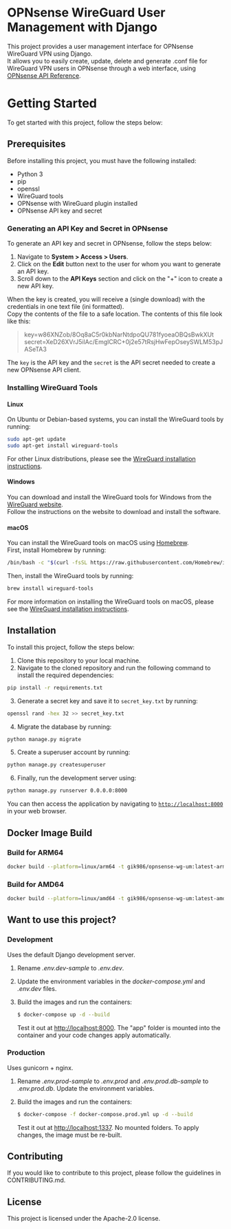 # OPNsense WireGuard User Management with Django 

This project provides a user management interface for OPNsense WireGuard VPN using Django.  
It allows you to easily create, update, delete and generate .conf file for WireGuard VPN users in OPNsense through a web interface, using [OPNsense API Reference](https://docs.opnsense.org/development/api.html#introduction).

# Getting Started

 To get started with this project, follow the steps below:

 ## Prerequisites

 Before installing this project, you must have the following installed:

 - Python 3
 - pip
 - openssl
 - WireGuard tools
 - OPNsense with WireGuard plugin installed
 - OPNsense API key and secret

 ### Generating an API Key and Secret in OPNsense
 
 To generate an API key and secret in OPNsense, follow the steps below:
 1. Navigate to **System > Access > Users**.
 2. Click on the **Edit** button next to the user for whom you want to generate an API key.
 3. Scroll down to the **API Keys** section and click on the "+" icon to create a new API key.  
 
 When the key is created, you will receive a (single download) with the credentials in one text file (ini formatted).  
 Copy the contents of the file to a safe location.
 The contents of this file look like this:

 > key=w86XNZob/8Oq8aC5r0kbNarNtdpoQU781fyoeaOBQsBwkXUt
 > secret=XeD26XVrJ5ilAc/EmglCRC+0j2e57tRsjHwFepOseySWLM53pJASeTA3
 
 The `key` is the API key and the `secret` is the API secret needed to create a new OPNsense API client.
 
 ### Installing WireGuard Tools
 
 #### Linux
 
 On Ubuntu or Debian-based systems, you can install the WireGuard tools by running:
 
 ``` bash
 sudo apt-get update  
 sudo apt-get install wireguard-tools
 ```
 
 For other Linux distributions, please see the [WireGuard installation instructions](https://www.wireguard.com/install/).
 
 #### Windows
 
 You can download and install the WireGuard tools for Windows from the [WireGuard website](https://www.wireguard.com/install/).  
 Follow the instructions on the website to download and install the software.
 
 #### macOS
 
 You can install the WireGuard tools on macOS using [Homebrew](https://brew.sh/).  
 First, install Homebrew by running:
 
 ``` bash
 /bin/bash -c "$(curl -fsSL https://raw.githubusercontent.com/Homebrew/install/HEAD/install.sh)"
 ```

 Then, install the WireGuard tools by running:
 
 ``` bash
 brew install wireguard-tools
 ```

 For more information on installing the WireGuard tools on macOS, please see the [WireGuard installation instructions](https://www.wireguard.com/install/).

 ## Installation

 To install this project, follow the steps below:

 1. Clone this repository to your local machine.
 2. Navigate to the cloned repository and run the following command to install the required dependencies:  
 
 ``` bash
 pip install -r requirements.txt
 ```

 3. Generate a secret key and save it to `secret_key.txt` by running:

 ``` bash
 openssl rand -hex 32 >> secret_key.txt
 ```
 
 4. Migrate the database by running:  

 ``` bash
 python manage.py migrate
 ```

 5. Create a superuser account by running:

 ``` bash
 python manage.py createsuperuser
 ```
 
 6. Finally, run the development server using:
 
 ``` bash
 python manage.py runserver 0.0.0.0:8000
 ```
 
 You can then access the application by navigating to [`http://localhost:8000`](http://localhost:8000) in your web browser.

 ## Docker Image Build  
 
 ### Build for ARM64 
 
 ```bash
 docker build --platform=linux/arm64 -t gik986/opnsense-wg-um:latest-arm64 .
 ```
 
 ### Build for AMD64
 
 ```bash
 docker build --platform=linux/amd64 -t gik986/opnsense-wg-um:latest-amd64 .
 ```

## Want to use this project?

### Development

Uses the default Django development server.

1. Rename *.env.dev-sample* to *.env.dev*.
1. Update the environment variables in the *docker-compose.yml* and *.env.dev* files.
1. Build the images and run the containers:

    ```sh
    $ docker-compose up -d --build
    ```

    Test it out at [http://localhost:8000](http://localhost:8000). The "app" folder is mounted into the container and your code changes apply automatically.

### Production

Uses gunicorn + nginx.

1. Rename *.env.prod-sample* to *.env.prod* and *.env.prod.db-sample* to *.env.prod.db*. Update the environment variables.
1. Build the images and run the containers:

    ```sh
    $ docker-compose -f docker-compose.prod.yml up -d --build
    ```

    Test it out at [http://localhost:1337](http://localhost:1337). No mounted folders. To apply changes, the image must be re-built.


## Contributing

If you would like to contribute to this project, please follow the guidelines in CONTRIBUTING.md.

## License

This project is licensed under the Apache-2.0 license.
